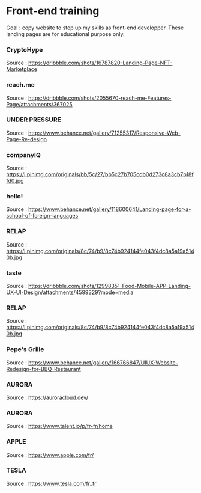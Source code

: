 # Front-end training

Goal : copy website to step up my skills as front-end developper.
These landing pages are for educational purpose only.

### CryptoHype
Source : https://dribbble.com/shots/16787820-Landing-Page-NFT-Marketplace

### reach.me
Source : https://dribbble.com/shots/2055670-reach-me-Features-Page/attachments/367025

### UNDER PRESSURE
Source : https://www.behance.net/gallery/71255317/Responsive-Web-Page-Re-design

### companyIQ
Source : https://i.pinimg.com/originals/bb/5c/27/bb5c27b705cdb0d273c8a3cb7b18ffd0.jpg

### hello!
Source : https://www.behance.net/gallery/118600641/Landing-page-for-a-school-of-foreign-languages

### RELAP
Source : https://i.pinimg.com/originals/8c/74/b9/8c74b924144fe043f4dc8a5a19a5140b.jpg

### taste
Source : https://dribbble.com/shots/12998351-Food-Mobile-APP-Landing-UX-UI-Design/attachments/4599329?mode=media

### RELAP
Source : https://i.pinimg.com/originals/8c/74/b9/8c74b924144fe043f4dc8a5a19a5140b.jpg

### Pepe's Grille
Source : https://www.behance.net/gallery/166766847/UIUX-Website-Redesign-for-BBQ-Restaurant

### AURORA
Source : https://auroracloud.dev/

### AURORA
Source : https://www.talent.io/p/fr-fr/home

### APPLE
Source : https://www.apple.com/fr/

### TESLA
Source : https://www.tesla.com/fr_fr
